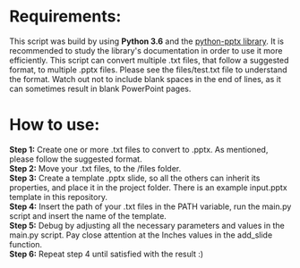 # Requirements:
This script was build by using **Python 3.6** and the [python-pptx library](https://python-pptx.readthedocs.io/). It is recommended to study the library's documentation in order to use it more efficiently. This script can convert multiple .txt files, that follow a suggested format, to multiple .pptx files. Please see the files/test.txt file to understand the format. Watch out not to include blank spaces in the end of lines, as it can sometimes result in blank PowerPoint pages.

# How to use:

**Step 1:** Create one or more .txt files to convert to .pptx. As mentioned, please follow the suggested format. </br>
**Step 2:** Move your .txt files, to the /files folder. </br>
**Step 3:** Create a template .pptx slide, so all the others can inherit its properties, and place it in the project folder. There is an example input.pptx template in this repository. </br>
**Step 4:** Insert the path of your .txt files in the PATH variable, run the main.py script and insert the name of the template.</br>
**Step 5:** Debug by adjusting all the necessary parameters and values in the main.py script. Pay close attention at the Inches values in the add_slide function. </br>
**Step 6:** Repeat step 4 until satisfied with the result :)


